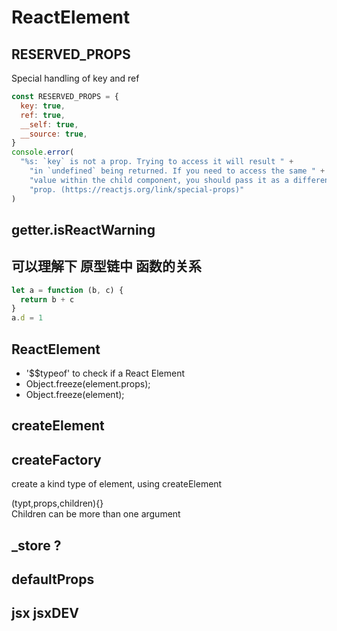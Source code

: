 # ReactElement

## RESERVED_PROPS

Special handling of key and ref

```js
const RESERVED_PROPS = {
  key: true,
  ref: true,
  __self: true,
  __source: true,
}
console.error(
  "%s: `key` is not a prop. Trying to access it will result " +
    "in `undefined` being returned. If you need to access the same " +
    "value within the child component, you should pass it as a different " +
    "prop. (https://reactjs.org/link/special-props)"
)
```

## getter.isReactWarning

## 可以理解下 原型链中 函数的关系

```js
let a = function (b, c) {
  return b + c
}
a.d = 1
```

## ReactElement

- '$$typeof' to check if a React Element
- Object.freeze(element.props);
- Object.freeze(element);

## createElement

## createFactory

create a kind type of element, using createElement

(typt,props,children){}  
Children can be more than one argument

##

## \_store ?

## defaultProps

## jsx jsxDEV
